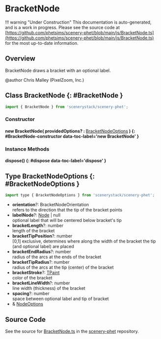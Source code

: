 # BracketNode

!!! warning "Under Construction"
    This documentation is auto-generated, and is a work in progress. Please see the source code at
    [https://github.com/phetsims/scenery-phet/blob/main/js/BracketNode.ts](https://github.com/phetsims/scenery-phet/blob/main/js/BracketNode.ts) for the most up-to-date information.

## Overview

BracketNode draws a bracket with an optional label.

@author Chris Malley (PixelZoom, Inc.)

## Class BracketNode {: #BracketNode }


```js
import { BracketNode } from 'scenerystack/scenery-phet';
```
### Constructor

#### new BracketNode( providedOptions? : <span style="font-weight: 400;">[BracketNodeOptions](../scenery-phet/BracketNode.md#BracketNodeOptions)</span> ) {: #BracketNode-constructor data-toc-label='new BracketNode' }

### Instance Methods

#### dispose() {: #dispose data-toc-label='dispose' }



## Type BracketNodeOptions {: #BracketNodeOptions }


```js
import type { BracketNodeOptions } from 'scenerystack/scenery-phet';
```


- **orientation**?: BracketNodeOrientation
<br>  refers to the direction that the tip of the bracket points
- **labelNode**?: [Node](../scenery/Node.md) | <span style="color: hsla(calc(var(--md-hue) + 180deg),80%,40%,1);">null</span>
<br>  optional label that will be centered below bracket's tip
- **bracketLength**?: <span style="color: hsla(calc(var(--md-hue) + 180deg),80%,40%,1);">number</span>
<br>  length of the bracket
- **bracketTipPosition**?: <span style="color: hsla(calc(var(--md-hue) + 180deg),80%,40%,1);">number</span>
<br>  [0,1] exclusive, determines where along the width of the bracket the tip (and optional label) are placed
- **bracketEndRadius**?: <span style="color: hsla(calc(var(--md-hue) + 180deg),80%,40%,1);">number</span>
<br>  radius of the arcs at the ends of the bracket
- **bracketTipRadius**?: <span style="color: hsla(calc(var(--md-hue) + 180deg),80%,40%,1);">number</span>
<br>  radius of the arcs at the tip (center) of the bracket
- **bracketStroke**?: [TPaint](../scenery/TPaint.md)
<br>  color of the bracket
- **bracketLineWidth**?: <span style="color: hsla(calc(var(--md-hue) + 180deg),80%,40%,1);">number</span>
<br>  line width (thickness) of the bracket
- **spacing**?: <span style="color: hsla(calc(var(--md-hue) + 180deg),80%,40%,1);">number</span>
<br>  space between optional label and tip of bracket
- &amp; [NodeOptions](../scenery/Node.md#NodeOptions)




## Source Code

See the source for [BracketNode.ts](https://github.com/phetsims/scenery-phet/blob/main/js/BracketNode.ts) in the [scenery-phet](https://github.com/phetsims/scenery-phet) repository.
